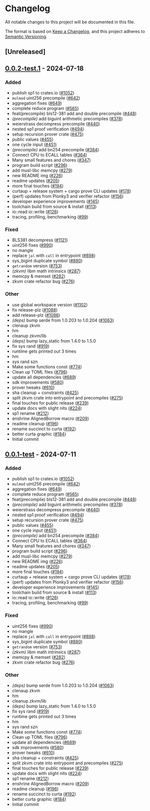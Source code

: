 # Changelog

All notable changes to this project will be documented in this file.

The format is based on [Keep a Changelog](https://keepachangelog.com/en/1.0.0/),
and this project adheres to [Semantic Versioning](https://semver.org/spec/v2.0.0.html).

## [Unreleased]

## [0.0.2-test.1](https://github.com/succinctlabs/sp1/compare/sp1-zkvm-v0.0.2-test...sp1-zkvm-v0.0.2-test.1) - 2024-07-18

### Added
- publish sp1 to crates.io ([#1052](https://github.com/succinctlabs/sp1/pull/1052))
- `mulmod` uint256 precompile ([#642](https://github.com/succinctlabs/sp1/pull/642))
- aggregation fixes ([#649](https://github.com/succinctlabs/sp1/pull/649))
- complete reduce program ([#565](https://github.com/succinctlabs/sp1/pull/565))
- feat(precompile) bls12-381 add and double precompile ([#448](https://github.com/succinctlabs/sp1/pull/448))
- *(precompile)* add biguint arithmetic precompiles ([#378](https://github.com/succinctlabs/sp1/pull/378))
- weierstrass decompress precompile ([#440](https://github.com/succinctlabs/sp1/pull/440))
- nested sp1 proof verification ([#494](https://github.com/succinctlabs/sp1/pull/494))
- setup recursion prover crate ([#475](https://github.com/succinctlabs/sp1/pull/475))
- public values ([#455](https://github.com/succinctlabs/sp1/pull/455))
- one cycle input ([#451](https://github.com/succinctlabs/sp1/pull/451))
- *(precompile)* add bn254 precompile ([#384](https://github.com/succinctlabs/sp1/pull/384))
- Connect CPU to ECALL tables ([#364](https://github.com/succinctlabs/sp1/pull/364))
- Many small features and chores ([#347](https://github.com/succinctlabs/sp1/pull/347))
- program build script ([#296](https://github.com/succinctlabs/sp1/pull/296))
- add musl-libc memcpy ([#279](https://github.com/succinctlabs/sp1/pull/279))
- new README img ([#226](https://github.com/succinctlabs/sp1/pull/226))
- readme updates ([#205](https://github.com/succinctlabs/sp1/pull/205))
- more final touches ([#194](https://github.com/succinctlabs/sp1/pull/194))
- curtaup + release system + cargo prove CLI updates ([#178](https://github.com/succinctlabs/sp1/pull/178))
- (perf) updates from Plonky3 and verifier refactor ([#156](https://github.com/succinctlabs/sp1/pull/156))
- developer experience improvements ([#145](https://github.com/succinctlabs/sp1/pull/145))
- toolchain build from source & install ([#113](https://github.com/succinctlabs/sp1/pull/113))
- io::read io::write ([#126](https://github.com/succinctlabs/sp1/pull/126))
- tracing, profiling, benchmarking ([#99](https://github.com/succinctlabs/sp1/pull/99))

### Fixed
- BLS381 decompress ([#1121](https://github.com/succinctlabs/sp1/pull/1121))
- uint256 fixes ([#990](https://github.com/succinctlabs/sp1/pull/990))
- no mangle
- replace `jal` with `call` in entrypoint ([#898](https://github.com/succinctlabs/sp1/pull/898))
- sys_bigint duplicate symbol ([#880](https://github.com/succinctlabs/sp1/pull/880))
- `getrandom` version ([#753](https://github.com/succinctlabs/sp1/pull/753))
- *(zkvm)* libm math intrinsics ([#287](https://github.com/succinctlabs/sp1/pull/287))
- memcpy & memset ([#282](https://github.com/succinctlabs/sp1/pull/282))
- zkvm crate refactor bug ([#276](https://github.com/succinctlabs/sp1/pull/276))

### Other
- use global workspace version ([#1102](https://github.com/succinctlabs/sp1/pull/1102))
- fix release-plz ([#1088](https://github.com/succinctlabs/sp1/pull/1088))
- add release-plz ([#1086](https://github.com/succinctlabs/sp1/pull/1086))
- *(deps)* bump serde from 1.0.203 to 1.0.204 ([#1063](https://github.com/succinctlabs/sp1/pull/1063))
- clenaup zkvm
- hm
- cleanup zkvm/lib
- *(deps)* bump lazy_static from 1.4.0 to 1.5.0
- fix sys rand ([#919](https://github.com/succinctlabs/sp1/pull/919))
- runtime gets printed out 3 times
- hm
- sys rand szn
- Make some functions const ([#774](https://github.com/succinctlabs/sp1/pull/774))
- Clean up TOML files ([#796](https://github.com/succinctlabs/sp1/pull/796))
- update all dependencies ([#689](https://github.com/succinctlabs/sp1/pull/689))
- sdk improvements ([#580](https://github.com/succinctlabs/sp1/pull/580))
- prover tweaks ([#610](https://github.com/succinctlabs/sp1/pull/610))
- sha cleanup + constraints ([#425](https://github.com/succinctlabs/sp1/pull/425))
- split zkvm crate into entrypoint and precompiles ([#275](https://github.com/succinctlabs/sp1/pull/275))
- final touches for public release ([#239](https://github.com/succinctlabs/sp1/pull/239))
- update docs with slight nits ([#224](https://github.com/succinctlabs/sp1/pull/224))
- sp1 rename ([#212](https://github.com/succinctlabs/sp1/pull/212))
- enshrine AlignedBorrow macro ([#209](https://github.com/succinctlabs/sp1/pull/209))
- readme cleanup ([#196](https://github.com/succinctlabs/sp1/pull/196))
- rename succinct to curta ([#192](https://github.com/succinctlabs/sp1/pull/192))
- better curta graphic ([#184](https://github.com/succinctlabs/sp1/pull/184))
- Initial commit

## [0.0.1-test](https://github.com/succinctlabs/sp1/compare/sp1-zkvm-v0.0.0-test...sp1-zkvm-v0.0.1-test) - 2024-07-11

### Added

- publish sp1 to crates.io ([#1052](https://github.com/succinctlabs/sp1/pull/1052))
- `mulmod` uint256 precompile ([#642](https://github.com/succinctlabs/sp1/pull/642))
- aggregation fixes ([#649](https://github.com/succinctlabs/sp1/pull/649))
- complete reduce program ([#565](https://github.com/succinctlabs/sp1/pull/565))
- feat(precompile) bls12-381 add and double precompile ([#448](https://github.com/succinctlabs/sp1/pull/448))
- _(precompile)_ add biguint arithmetic precompiles ([#378](https://github.com/succinctlabs/sp1/pull/378))
- weierstrass decompress precompile ([#440](https://github.com/succinctlabs/sp1/pull/440))
- nested sp1 proof verification ([#494](https://github.com/succinctlabs/sp1/pull/494))
- setup recursion prover crate ([#475](https://github.com/succinctlabs/sp1/pull/475))
- public values ([#455](https://github.com/succinctlabs/sp1/pull/455))
- one cycle input ([#451](https://github.com/succinctlabs/sp1/pull/451))
- _(precompile)_ add bn254 precompile ([#384](https://github.com/succinctlabs/sp1/pull/384))
- Connect CPU to ECALL tables ([#364](https://github.com/succinctlabs/sp1/pull/364))
- Many small features and chores ([#347](https://github.com/succinctlabs/sp1/pull/347))
- program build script ([#296](https://github.com/succinctlabs/sp1/pull/296))
- add musl-libc memcpy ([#279](https://github.com/succinctlabs/sp1/pull/279))
- new README img ([#226](https://github.com/succinctlabs/sp1/pull/226))
- readme updates ([#205](https://github.com/succinctlabs/sp1/pull/205))
- more final touches ([#194](https://github.com/succinctlabs/sp1/pull/194))
- curtaup + release system + cargo prove CLI updates ([#178](https://github.com/succinctlabs/sp1/pull/178))
- (perf) updates from Plonky3 and verifier refactor ([#156](https://github.com/succinctlabs/sp1/pull/156))
- developer experience improvements ([#145](https://github.com/succinctlabs/sp1/pull/145))
- toolchain build from source & install ([#113](https://github.com/succinctlabs/sp1/pull/113))
- io::read io::write ([#126](https://github.com/succinctlabs/sp1/pull/126))
- tracing, profiling, benchmarking ([#99](https://github.com/succinctlabs/sp1/pull/99))

### Fixed

- uint256 fixes ([#990](https://github.com/succinctlabs/sp1/pull/990))
- no mangle
- replace `jal` with `call` in entrypoint ([#898](https://github.com/succinctlabs/sp1/pull/898))
- sys_bigint duplicate symbol ([#880](https://github.com/succinctlabs/sp1/pull/880))
- `getrandom` version ([#753](https://github.com/succinctlabs/sp1/pull/753))
- _(zkvm)_ libm math intrinsics ([#287](https://github.com/succinctlabs/sp1/pull/287))
- memcpy & memset ([#282](https://github.com/succinctlabs/sp1/pull/282))
- zkvm crate refactor bug ([#276](https://github.com/succinctlabs/sp1/pull/276))

### Other

- _(deps)_ bump serde from 1.0.203 to 1.0.204 ([#1063](https://github.com/succinctlabs/sp1/pull/1063))
- clenaup zkvm
- hm
- cleanup zkvm/lib
- _(deps)_ bump lazy_static from 1.4.0 to 1.5.0
- fix sys rand ([#919](https://github.com/succinctlabs/sp1/pull/919))
- runtime gets printed out 3 times
- hm
- sys rand szn
- Make some functions const ([#774](https://github.com/succinctlabs/sp1/pull/774))
- Clean up TOML files ([#796](https://github.com/succinctlabs/sp1/pull/796))
- update all dependencies ([#689](https://github.com/succinctlabs/sp1/pull/689))
- sdk improvements ([#580](https://github.com/succinctlabs/sp1/pull/580))
- prover tweaks ([#610](https://github.com/succinctlabs/sp1/pull/610))
- sha cleanup + constraints ([#425](https://github.com/succinctlabs/sp1/pull/425))
- split zkvm crate into entrypoint and precompiles ([#275](https://github.com/succinctlabs/sp1/pull/275))
- final touches for public release ([#239](https://github.com/succinctlabs/sp1/pull/239))
- update docs with slight nits ([#224](https://github.com/succinctlabs/sp1/pull/224))
- sp1 rename ([#212](https://github.com/succinctlabs/sp1/pull/212))
- enshrine AlignedBorrow macro ([#209](https://github.com/succinctlabs/sp1/pull/209))
- readme cleanup ([#196](https://github.com/succinctlabs/sp1/pull/196))
- rename succinct to curta ([#192](https://github.com/succinctlabs/sp1/pull/192))
- better curta graphic ([#184](https://github.com/succinctlabs/sp1/pull/184))
- Initial commit
